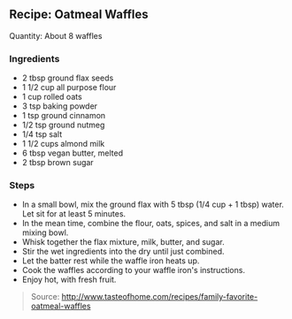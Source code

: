 ## Recipe: Oatmeal Waffles
Quantity: About 8 waffles  

### Ingredients
 - 2 tbsp ground flax seeds
 - 1 1/2 cup all purpose flour
 - 1 cup rolled oats
 - 3 tsp baking powder
 - 1 tsp ground cinnamon
 - 1/2 tsp ground nutmeg
 - 1/4 tsp salt
 - 1 1/2 cups almond milk
 - 6 tbsp vegan butter, melted
 - 2 tbsp brown sugar

### Steps
 - In a small bowl, mix the ground flax with 5 tbsp (1/4 cup + 1 tbsp)  water. Let sit for at least 5 minutes.
 - In the mean time, combine the flour, oats, spices, and salt in a medium mixing bowl.
 - Whisk together the flax mixture, milk, butter, and sugar.
 - Stir the wet ingredients into the dry until just combined.
 - Let the batter rest while the waffle iron heats up.
 - Cook the waffles according to your waffle iron's instructions.
 - Enjoy hot, with fresh fruit.

> Source: http://www.tasteofhome.com/recipes/family-favorite-oatmeal-waffles